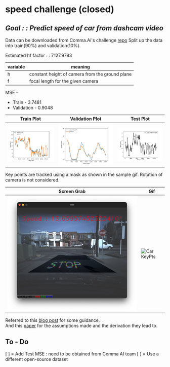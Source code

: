 # speed challenge (closed)

*Goal : : Predict speed of car from dashcam video*
-----------

Data can be downloaded from Comma.Ai's challenge [repo](https://github.com/commaai/speedchallenge)
Split up the data into train(90%) and validation(10%). 

Estimated hf factor : : 7127.9783 

| variable | meaning |
| -------- | ------- |
|     h    | constant height of camera from the ground plane |
|     f    | focal length for the given camera |

MSE -
 - Train - 3.7481
 - Validation - 0.9048


| Train Plot | Validation Plot | Test Plot |
| ---------- | --------------- | --------- |
| ![Train Plot](/train-result.png) | ![Validation Plot](/valid-result.png) | ![Test Plot](/test-result.png) |

Key points are tracked using a mask as shown in the sample gif. Rotation of camera is not considered.

| Screen Grab | Gif   |
| ----------- | ----- |
| ![stop](/stop.png) | ![Car KeyPts](/car-keypts.gif) |

Referred to this [blog post](https://nicolovaligi.com/car-speed-estimation-windshield-camera.html) for some guidance.
<br>
And this [paper](https://www.researchgate.net/publication/3298798_The_use_of_optical_flow_for_road_navigation) for the assumptions made and the derivation they lead to.


## To - Do

[ ] = Add Test MSE : need to be obtained from Comma AI team
[ ] = Use a different open-source dataset



